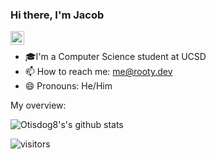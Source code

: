 ### Hi there, I'm Jacob

<a href="https://www.linkedin.com/in/jarooty/">
  <img align="left" alt="Linkedin" width="22px" src="https://cdn.jsdelivr.net/npm/simple-icons@v3/icons/linkedin.svg" />
</a>

<br>


- 🎓I'm a Computer Science student at UCSD
- 📫 How to reach me: me@rooty.dev
- 😄 Pronouns: He/Him

<div><p>My overview: </p></div>

![Otisdog8's's github stats](https://github-readme-stats.vercel.app/api?username=Otisdog8&show_icons=true)

![visitors](https://visitor-badge.laobi.icu/badge?page_id=Otisdog8.Otisdog8)
